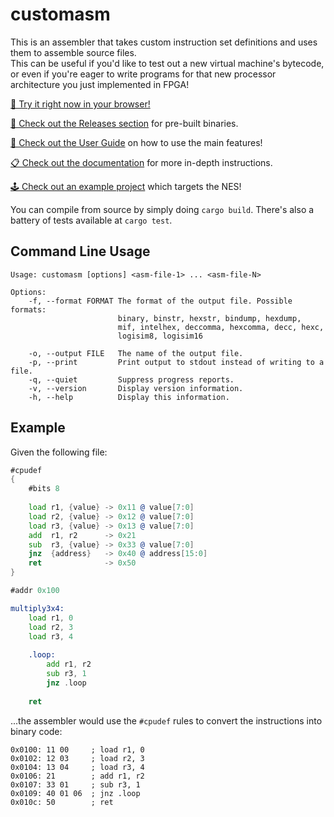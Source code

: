# customasm
This is an assembler that takes custom instruction set definitions
and uses them to assemble source files.  
This can be useful if you'd like to test out a new virtual machine's bytecode,
or even if you're eager to write programs for that new processor architecture 
you just implemented in FPGA!

[📱 Try it right now in your browser!](https://hlorenzi.github.io/customasm/web/)
 
[🎁 Check out the Releases section](https://github.com/hlorenzi/customasm/releases) 
for pre-built binaries.

[📖 Check out the User Guide](https://github.com/hlorenzi/customasm/wiki/User-Guide)
on how to use the main features!

[📋 Check out the documentation](/doc/index.md) for more in-depth instructions.

[🕹 Check out an example project](/examples/nes/) which targets the NES!

You can compile from source by simply doing `cargo build`. There's also a
battery of tests available at `cargo test`.

## Command Line Usage

```
Usage: customasm [options] <asm-file-1> ... <asm-file-N>

Options:
    -f, --format FORMAT The format of the output file. Possible formats:
                        binary, binstr, hexstr, bindump, hexdump,
                        mif, intelhex, deccomma, hexcomma, decc, hexc,
                        logisim8, logisim16
                        
    -o, --output FILE   The name of the output file.
    -p, --print         Print output to stdout instead of writing to a file.
    -q, --quiet         Suppress progress reports.
    -v, --version       Display version information.
    -h, --help          Display this information.
```

## Example

Given the following file:

```asm
#cpudef
{
    #bits 8
    
    load r1, {value} -> 0x11 @ value[7:0]
    load r2, {value} -> 0x12 @ value[7:0]
    load r3, {value} -> 0x13 @ value[7:0]
    add  r1, r2      -> 0x21
    sub  r3, {value} -> 0x33 @ value[7:0]
    jnz  {address}   -> 0x40 @ address[15:0]
    ret              -> 0x50
}

#addr 0x100

multiply3x4:
    load r1, 0
    load r2, 3
    load r3, 4
    
    .loop:
        add r1, r2
        sub r3, 1
        jnz .loop
    
    ret
```

...the assembler would use the `#cpudef` rules to convert the instructions into binary code:

```
0x0100: 11 00     ; load r1, 0
0x0102: 12 03     ; load r2, 3
0x0104: 13 04     ; load r3, 4
0x0106: 21        ; add r1, r2
0x0107: 33 01     ; sub r3, 1
0x0109: 40 01 06  ; jnz .loop
0x010c: 50        ; ret
```
